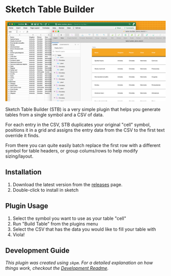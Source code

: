# Sketch Table Builder

![hero-image](sketch-assets/hero-image.jpg)

Sketch Table Builder (STB) is a very simple plugin that helps you generate tables from a single symbol and a CSV of data.

For each entry in the CSV, STB duplicates your original "cell" symbol, positions it in a grid and assigns the entry data from the CSV to the first text override it finds.

From there you can quite easily batch replace the first row with a different symbol for table headers, or group colums/rows to help modify sizing/layout.

## Installation

1. Download the latest version from the [releases](https://github.com/EricKramp/sketch-table-builder/releases) page.
1. Double-click to install in sketch

## Plugin Usage

1. Select the symbol you want to use as your table "cell"
1. Run "Build Table" from the plugins menu
1. Select the CSV that has the data you would like to fill your table with
1. Viola!

## Development Guide

_This plugin was created using `skpm`. For a detailed explanation on how things work, checkout the [Development Readme](development.md)._
